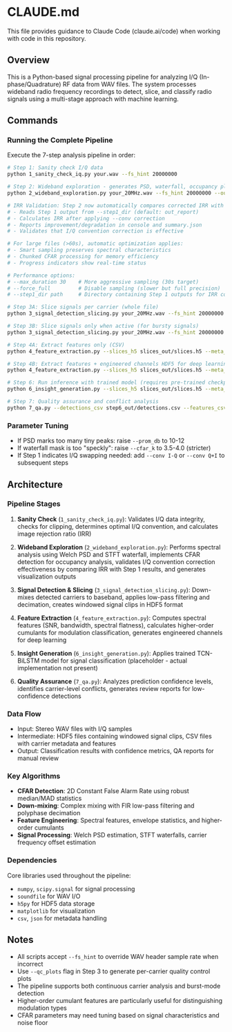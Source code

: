 # CLAUDE.md

This file provides guidance to Claude Code (claude.ai/code) when working with code in this repository.

## Overview

This is a Python-based signal processing pipeline for analyzing I/Q (In-phase/Quadrature) RF data from WAV files. The system processes wideband radio frequency recordings to detect, slice, and classify radio signals using a multi-stage approach with machine learning.

## Commands

### Running the Complete Pipeline

Execute the 7-step analysis pipeline in order:

```bash
# Step 1: Sanity check I/Q data
python 1_sanity_check_iq.py your.wav --fs_hint 20000000

# Step 2: Wideband exploration - generates PSD, waterfall, occupancy plots and IRR validation
python 2_wideband_exploration.py your_20MHz.wav --fs_hint 20000000 --out out_report --nperseg 4096 --overlap 0.5 --prom_db 8 --cfar_k 3.0

# IRR Validation: Step 2 now automatically compares corrected IRR with Step 1 results
# - Reads Step 1 output from --step1_dir (default: out_report)
# - Calculates IRR after applying --conv correction
# - Reports improvement/degradation in console and summary.json
# - Validates that I/Q convention correction is effective

# For large files (>60s), automatic optimization applies:
# - Smart sampling preserves spectral characteristics
# - Chunked CFAR processing for memory efficiency
# - Progress indicators show real-time status

# Performance options:
# --max_duration 30    # More aggressive sampling (30s target)
# --force_full         # Disable sampling (slower but full precision)
# --step1_dir path     # Directory containing Step 1 outputs for IRR comparison

# Step 3A: Slice signals per carrier (whole file)
python 3_signal_detection_slicing.py your_20MHz.wav --fs_hint 20000000 --carriers_csv out_report/carriers.csv --mode carriers --win 16384 --hop_frac 0.5 --oversample 4.0 --min_bw 100000 --out slices_out

# Step 3B: Slice signals only when active (for bursty signals)
python 3_signal_detection_slicing.py your_20MHz.wav --fs_hint 20000000 --carriers_csv out_report/carriers.csv --mode bursts --nperseg 4096 --overlap 0.5 --cfar_k 3.0 --win 16384 --hop_frac 0.5 --oversample 4.0 --min_bw 100000 --out slices_out_bursty

# Step 4A: Extract features only (CSV)
python 4_feature_extraction.py --slices_h5 slices_out/slices.h5 --meta_json slices_out/meta.json --out_dir step4_out

# Step 4B: Extract features + engineered channels HDF5 for deep learning
python 4_feature_extraction.py --slices_h5 slices_out/slices.h5 --meta_json slices_out/meta.json --out_dir step4_out --emit_engineered_h5 --extras "amp,phase,dfreq,cosphi,sinphi,d_amp,d2phase,cum40,cum41,cum42"

# Step 6: Run inference with trained model (requires pre-trained checkpoint)
python 6_insight_generation.py --slices_h5 slices_out/slices.h5 --meta_json slices_out/meta.json --ckpt /path/to/your/best_model.pt --classes "OOK,BPSK,QPSK,8PSK,16QAM,64QAM,256QAM,AM-SSB-WC,AM-SSB-SC,FM,GMSK,OQPSK" --extra_ch "amp,phase,dfreq,cosphi,sinphi,d_amp,d2phase,cum40,cum41,cum42" --T_crop 16384 --blocks 10 --kernel 7 --rnn_hidden 384 --out_dir step6_out

# Step 7: Quality assurance and conflict analysis
python 7_qa.py --detections_csv step6_out/detections.csv --features_csv step4_out/features.csv --conf_thresh 0.70 --dominance_thresh 0.75 --out_dir step7_out
```

### Parameter Tuning

- If PSD marks too many tiny peaks: raise `--prom_db` to 10-12
- If waterfall mask is too "speckly": raise `--cfar_k` to 3.5-4.0 (stricter)
- If Step 1 indicates I/Q swapping needed: add `--conv I-Q` or `--conv Q+I` to subsequent steps

## Architecture

### Pipeline Stages

1. **Sanity Check** (`1_sanity_check_iq.py`): Validates I/Q data integrity, checks for clipping, determines optimal I/Q convention, and calculates image rejection ratio (IRR)

2. **Wideband Exploration** (`2_wideband_exploration.py`): Performs spectral analysis using Welch PSD and STFT waterfall, implements CFAR detection for occupancy analysis, validates I/Q convention correction effectiveness by comparing IRR with Step 1 results, and generates visualization outputs

3. **Signal Detection & Slicing** (`3_signal_detection_slicing.py`): Down-mixes detected carriers to baseband, applies low-pass filtering and decimation, creates windowed signal clips in HDF5 format

4. **Feature Extraction** (`4_feature_extraction.py`): Computes spectral features (SNR, bandwidth, spectral flatness), calculates higher-order cumulants for modulation classification, generates engineered channels for deep learning

5. **Insight Generation** (`6_insight_generation.py`): Applies trained TCN-BiLSTM model for signal classification (placeholder - actual implementation not present)

6. **Quality Assurance** (`7_qa.py`): Analyzes prediction confidence levels, identifies carrier-level conflicts, generates review reports for low-confidence detections

### Data Flow

- Input: Stereo WAV files with I/Q samples
- Intermediate: HDF5 files containing windowed signal clips, CSV files with carrier metadata and features
- Output: Classification results with confidence metrics, QA reports for manual review

### Key Algorithms

- **CFAR Detection**: 2D Constant False Alarm Rate using robust median/MAD statistics
- **Down-mixing**: Complex mixing with FIR low-pass filtering and polyphase decimation
- **Feature Engineering**: Spectral features, envelope statistics, and higher-order cumulants
- **Signal Processing**: Welch PSD estimation, STFT waterfalls, carrier frequency offset estimation

### Dependencies

Core libraries used throughout the pipeline:
- `numpy`, `scipy.signal` for signal processing
- `soundfile` for WAV I/O
- `h5py` for HDF5 data storage
- `matplotlib` for visualization
- `csv`, `json` for metadata handling

## Notes

- All scripts accept `--fs_hint` to override WAV header sample rate when incorrect
- Use `--qc_plots` flag in Step 3 to generate per-carrier quality control plots
- The pipeline supports both continuous carrier analysis and burst-mode detection
- Higher-order cumulant features are particularly useful for distinguishing modulation types
- CFAR parameters may need tuning based on signal characteristics and noise floor